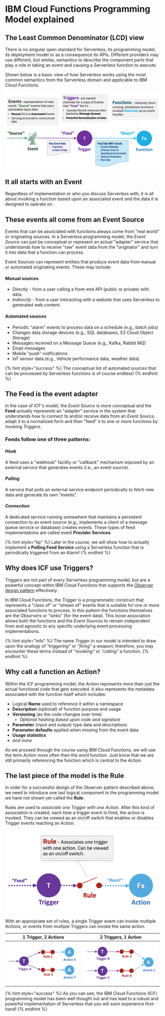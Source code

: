 # IBM Cloud Functions Programming Model explained

## The Least Common Denominator (LCD) view

There is no singular open standard for Serverless, its programming model, its deployment model or as a consequence its APIs.  Different providers may use different, but similar, semantics to describe the component parts that play a role in taking an event and causing a Serverless function to execute.

Shown below is a basic view of how Serverless works using the most common semantics from the Serverless domain and applicable to IBM Cloud Functions.

![Serverless LCD View](images/101-ex0-serverless-lcd-model.png)

## It all starts with an **Event**

Regardless of implementation or who you discuss Serverless with, it is all about invoking a function based upon an associated event and the data it is designed to operate on.

## These events all come from an **Event Source**

Events that can be associated with functions always come from "real world" or originating sources. In a Serverless programming model, the _Event Source_ can just be conceptual or represent an actual "adapter" service that understands how to receive "raw" event data from the "originator" and turn it into data that a function can process.

Event Sources can represent entities that produce event data from manual or automated originating events. These may include:

#### Manual sources

- _Directly_ - from a user calling a front-end API (public or private) with data.
- _Indirectly_ - from a user interacting with a website that uses Serverless to generated web content.

#### Automated sources

- Periodic "alarm" events to process data on a schedule (e.g., batch jobs)
- Changes data storage devices (e.g., SQL databases, S3 Cloud Object Storage)
- Messages received on a Message Queue (e.g., Kafka, Rabbit MQ)
- Email messages
- Mobile "push" notifications
- IoT sensor data (e.g., Vehicle performance data, weather data)

{% hint style="success" %}
The conceptual list of automated sources that can be processed by Serverless functions is of course endless!
{% endhint %}

## The **Feed** is the event adapter

In the case of ICF's model, the _Event Source_ is more conceptual and the **Feed** actually represents an "adapter" service in the system that understands how to connect to and/or receive data from an _Event Source_, adapt it to a normalized form and then "feed" it to one or more functions by invoking _Triggers_.

### Feeds follow one of three patterns:

#### _Hook_

A feed uses a "webhook" facility or "callback" mechanism exposed by an external  service that generates events (i.e., an event source).

#### _Polling_

A service that polls an external service endpoint periodically to fetch new data and generate its own "events".

#### _Connection_

A dedicated service running somewhere that maintains a persistent connection to an event source (e.g., implements a client of a message queue service or database) creates events. These types of feed implementations are called event **Provider Services**.

{% hint style="tip" %}
Later in the course, we will show how to actually implement a **Polling Feed Service** using a Serverless function that is periodically triggered from an  Alarm!
{% endhint %}

## Why does ICF use **Triggers**?

Triggers are not part of every Serverless programming model, but are a powerful concept within IBM Cloud Functions that supports the [Observer design pattern](https://en.wikipedia.org/wiki/Observer_pattern) effectively.

In IBM Cloud Functions, the _Trigger_ is a programmatic construct that represents a "class of" or "stream of" events that is suitable for one or more associated functions to process.  In this pattern the functions themselves are the _Observers_ or "sinks" (for the event data).  This loose association allows both the functions and the _Event Sources_ to remain independent from and agnostic to any specific underlying event processing implementations.

{% hint style="info" %}
The name _Trigger_ in our model is intended to draw upon the analogy of _"triggering"_ or _"firing"_ a weapon; therefore, you may encounter these terms instead of _"invoking"_ or _"calling"_ a function.
{% endhint %}

## Why call a function an **Action**?

Within the ICF programming model, the _Action_ represents more than just the actual functional code that gets executed.  It also represents the metadata associated with the function itself which includes:

- Logical **Name** used to reference it within a namespace
- **Description** (optional) of function purpose and usage
- **Versioning** (as the code changes over time)
  - _Optional hashing based upon code and signature_
- **Parameter** (input and output) type data and descriptions
- **Parameter defaults** applied when missing from the event data
- **Usage statistics**
- _and more_

As we proceed through the course using IBM Cloud Functions, we will use the term _Action_ more often then the word function. Just know that we are still primarily referencing the function which is central to the _Action_.

## The last piece of the model is the **Rule**

In order for a successful design of the Observer pattern described above, we need to introduce one last logical component to the programming model we have not shown yet called the **Rule**.

Rules are used to _associate one Trigger with one Action_. After this kind of association is created, each time a trigger event is fired, the action is invoked.
They can be viewed as an on/off switch that enables or disables Trigger events reaching an Action.

![Trigger-Rule-Action Relationship](images/101-ex0-serverless-trigger-rule-action.png)

With an appropriate set of rules, a single Trigger event can invoke multiple Actions, or events from multiple Triggers can invoke the same action.

| 1 Trigger, 2 Actions | 2 Triggers, 1 Action |
:-------------------------:|:-------------------------:
| ![1 Trigger, 2 Actions](images/101-ex0-serverless-1-trigger-2-action.png) | ![2 Triggers, 1 Action](images/101-ex0-serverless-2-trigger-1-action.png)|

{% hint style="success" %}
As you can see, the IBM Cloud Functions (ICF) programming model has been well thought out and has lead to a robust and powerful implementation of Serverless that you will soon experience first-hand!
{% endhint %}
